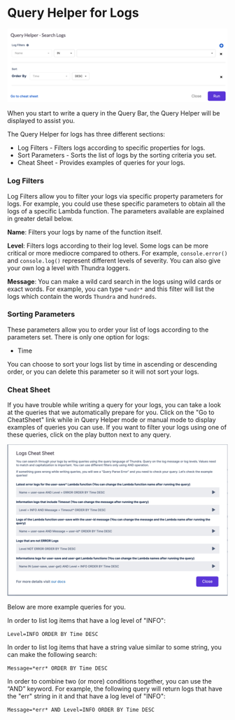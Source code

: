 # Query Helper for Logs

![](<../../.gitbook/assets/image (70).png>)

When you start to write a query in the Query Bar, the Query Helper will be displayed to assist you.

The Query Helper for logs has three different sections:

* Log Filters - Filters logs according to specific properties for logs.
* Sort Parameters - Sorts the list of logs by the sorting criteria you set.
* Cheat Sheet - Provides examples of queries for your logs.

### Log Filters

Log Filters allow you to filter your logs via specific property parameters for logs. For example, you could use these specific parameters to obtain all the logs of a specific Lambda function. The parameters available are explained in greater detail below.

**Name**: Filters your logs by name of the function itself.

**Level**: Filters logs according to their log level. Some logs can be more critical or more mediocre compared to others. For example, `console.error()` and `console.log()` represent different levels of severity. You can also give your own log a level with Thundra loggers.&#x20;

**Message**: You can make a wild card search in the logs using wild cards or exact words. For example, you can type `*undr*` and this filter will list the logs which contain the words `Thundra` and `hundreds`.

### Sorting Parameters

These parameters allow you to order your list of logs according to the parameters set. There is only one option for logs:

* Time

You can choose to sort your logs list by time in ascending or descending order, or you can delete this parameter so it will not sort your logs.

### Cheat Sheet

If you have trouble while writing a query for your logs, you can take a look at the queries that we automatically prepare for you. Click on the "Go to CheatSheet" link while in Query Helper mode or manual mode to display examples of queries you can use. If you want to filter your logs using one of these queries, click on the play button next to any query.

![](<../../.gitbook/assets/image (32).png>)

Below are more example queries for you.

In order to list log items that have a log level of "INFO":

```
Level=INFO ORDER BY Time DESC
```

In order to list log items that have a string value similar to some string, you can make the following search:

```
Message=*err* ORDER BY Time DESC
```

In order to combine two (or more) conditions together, you can use the “AND” keyword. For example, the following query will return logs that have the "err" string in it and that have a log level of "INFO":

```
Message=*err* AND Level=INFO ORDER BY Time DESC
```

